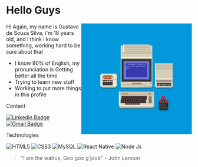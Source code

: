 # Hello Guys

<img align='right' src="Cool_Gif.gif" width="300">

Hi Again, my name is Gustavo de Souza Silva, i'm 18 years old, and i think i know something, working hard to be sure about that

* I know 90% of English, my pronunciation is Getting better all the time
* Trying to learn new stuff
* Working to put more things in this profile
 
<p>Contact</p>

[![Linkedin Badge](https://img.shields.io/badge/LinkedIn-0077B5?style=for-the-badge&logo=linkedin&logoColor=white&link=https://www.linkedin.com/in/gustavo-de-souza-077598206/)](https://www.linkedin.com/in/gustavo-de-souza-077598206/)
[![Gmail Badge](https://img.shields.io/badge/Gmail-D14836?style=for-the-badge&logo=gmail&logoColor=white&link=https://twitter.com/IGotaMellowship)](noobshippuden13@gmail.com)

<p>Technologies</p>

![HTML5](https://img.shields.io/badge/HTML5-E34F26?style=for-the-badge&logo=html5&logoColor=white)
![CSS3](https://img.shields.io/badge/CSS3-1572B6?style=for-the-badge&logo=css3&logoColor=white)
![MySQL](https://img.shields.io/badge/MySQL-00000F?style=for-the-badge&logo=mysql&logoColor=white)
![React Native](https://img.shields.io/badge/React_Native-20232A?style=for-the-badge&logo=react&logoColor=61DAFB)
![Node Js](https://img.shields.io/badge/Node.js-43853D?style=for-the-badge&logo=node-dot-js&logoColor=white)

 > "I am the walrus, Goo goo g'joob" - John Lennon

